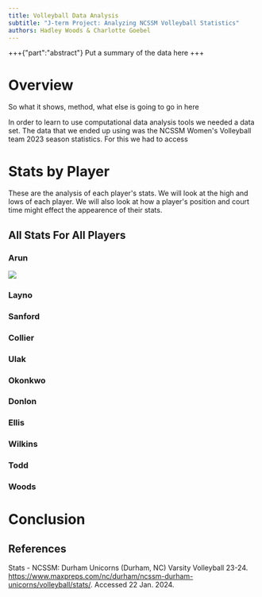 ```yaml
---
title: Volleyball Data Analysis
subtitle: "J-term Project: Analyzing NCSSM Volleyball Statistics"
authors: Hadley Woods & Charlotte Goebel
---
```


+++{"part":"abstract"}
Put a summary of the data here
+++

# Overview
 So what it shows, method, what else is going to go in here

In order to learn to use computational data analysis tools we needed a data set. The data that we ended up using was the NCSSM Women's Volleyball team 2023 season statistics. For this we had to access

# Stats by Player
These are the analysis of each player's stats. We will look at the high and lows of each player. We will also look at how a player's position and court time might effect the appearence of their stats.

## All Stats For All Players



  ### Arun
![](#my-Arun)

### Layno

### Sanford

### Collier

### Ulak

### Okonkwo

### Donlon

### Ellis

### Wilkins

### Todd

### Woods

# Conclusion

## References
Stats - NCSSM: Durham Unicorns (Durham, NC) Varsity Volleyball 23-24. https://www.maxpreps.com/nc/durham/ncssm-durham-unicorns/volleyball/stats/. Accessed 22 Jan. 2024.